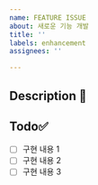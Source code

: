 ```yaml
---
name: FEATURE ISSUE
about: 새로운 기능 개발
title: ''
labels: enhancement
assignees: ''

---
```


## Description 📄
## Todo✅
- [ ] 구현 내용 1
- [ ] 구현 내용 2
- [ ] 구현 내용 3
